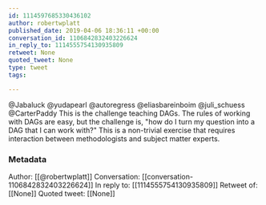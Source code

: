 ```yaml
---
id: 1114597685330436102
author: robertwplatt
published_date: 2019-04-06 18:36:11 +00:00
conversation_id: 1106842832403226624
in_reply_to: 1114555754130935809
retweet: None
quoted_tweet: None
type: tweet
tags:

---
```


@Jabaluck @yudapearl @autoregress @eliasbareinboim @juli_schuess @CarterPaddy This is the challenge teaching DAGs.  The rules of working with DAGs are easy, but the challenge is, "how do I turn my question into a DAG that I can work with?"  This is a non-trivial exercise that requires interaction between methodologists and subject matter experts.

### Metadata

Author: [[@robertwplatt]]
Conversation: [[conversation-1106842832403226624]]
In reply to: [[1114555754130935809]]
Retweet of: [[None]]
Quoted tweet: [[None]]
